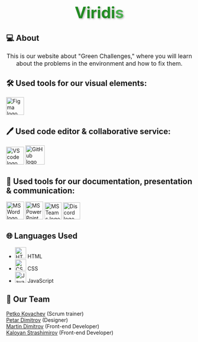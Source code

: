 <div align="center">
  <h1 style="color: #228B22; text-shadow: 2px 2px 4px rgba(0, 0, 0, 0.3); font-size: 3em;">
    Viridi<span style="color: #4CAF50;">s</span>
  </h1>
</div>

 ## 💻 About
<p align="center" style="font-size: 16px;">This is our website about "Green Challenges," where you will learn about the problems in the environment and how to fix them.</p>
 
## 🛠️ Used tools for our visual elements:
<p align="left">
  <a href="https://www.figma.com/"><img src="https://img.icons8.com/color/344/figma--v1.png" alt="Figma logo" width=48px/></a><br>
</p>

## 🖊 Used code editor & collaborative service:
<p align="left">
    <a href="https://code.visualstudio.com/"><img src="https://img.icons8.com/color/344/visual-studio-code-2019.png" alt="VS code logo" width=48px /></a>
    <a href="https://github.com/"><img src="https://img.icons8.com/nolan/344/github.png" alt="GitHub logo" width=52px /></a>
</p>

## 📧 Used tools for our documentation, presentation & communication:
<p align="left">
 <a href="https://www.microsoft.com/en-ww/microsoft-365/word"><img src="https://img.icons8.com/color/344/ms-word.png" alt="MS Word logo" width=48px /></a>
 <a href="https://www.microsoft.com/en-ww/microsoft-365/powerpoint"><img src="https://img.icons8.com/color/344/ms-powerpoint.png" alt="MS PowerPoint logo" width=48px /></a>
 <a href="https://www.microsoft.com/en/microsoft-teams/group-chat-software"><img src="https://img.icons8.com/color/344/microsoft-teams.png" alt = "MS Teams logo" width=46px /></a>
 <a href="https://discord.com/"><img src="https://img.icons8.com/color/344/discord-new-logo.png" alt="Discord logo" width=46px /></a>
 </p>
 
## 🌐 Languages Used
- <img src="https://img.icons8.com/color/344/html-5.png" alt="HTML5 logo" width=30px /> HTML
- <img src="https://img.icons8.com/color/344/css3.png" alt="CSS3 logo" width=30px /> CSS
- <img src="https://img.icons8.com/color/344/javascript.png" alt="JavaScript logo" width=30px /> JavaScript


## 💼 Our Team

<a href="https://github.com/PPKovachev22">Petko Kovachev</a> (Scrum trainer)<br>
<a href="https://github.com/PPDimitrov22">Petar Dimitrov</a> (Designer)<br>
<a href="https://github.com/MEDimitrov22">Martin Dimitrov</a> (Front-end Developer)<br>
<a href="https://github.com/KSPetrov22">Kaloyan Strashimirov</a> (Front-end Developer)
